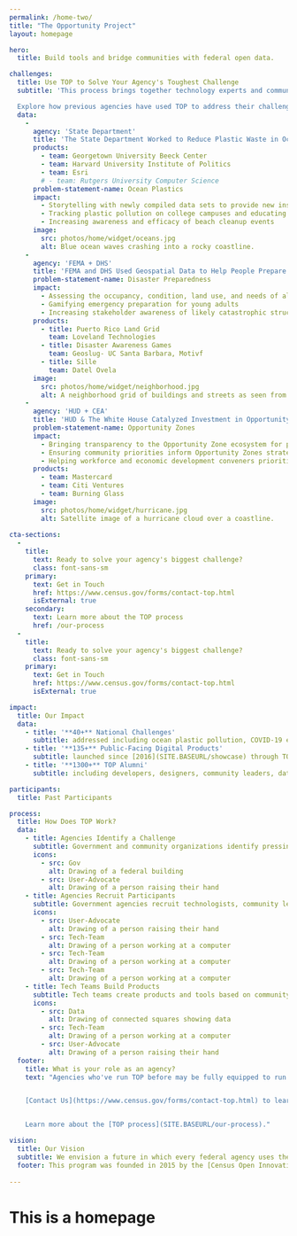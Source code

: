 ```yaml
---
permalink: /home-two/
title: "The Opportunity Project"
layout: homepage

hero:
  title: Build tools and bridge communities with federal open data.

challenges:
  title: Use TOP to Solve Your Agency's Toughest Challenge
  subtitle: 'This process brings together technology experts and community advocates to create real solutions for the public good in months, not years.

  Explore how previous agencies have used TOP to address their challenges:'
  data:
    - 
      agency: 'State Department'
      title: 'The State Department Worked to Reduce Plastic Waste in Oceans'
      products:
        - team: Georgetown University Beeck Center
        - team: Harvard University Institute of Politics
        - team: Esri
        # - team: Rutgers University Computer Science
      problem-statement-name: Ocean Plastics
      impact: 
        - Storytelling with newly compiled data sets to provide new insights and solutions to the problem of ocean plastic pollution
        - Tracking plastic pollution on college campuses and educating students on its impact
        - Increasing awareness and efficacy of beach cleanup events
      image:
        src: photos/home/widget/oceans.jpg
        alt: Blue ocean waves crashing into a rocky coastline.
    - 
      agency: 'FEMA + DHS'
      title: 'FEMA and DHS Used Geospatial Data to Help People Prepare for Disasters'
      problem-statement-name: Disaster Preparedness
      impact: 
        - Assessing the occupancy, condition, land use, and needs of all 1.5 million properties in Puerto Rico
        - Gamifying emergency preparation for young adults 
        - Increasing stakeholder awareness of likely catastrophic structural failure in their areas
      products:
        - title: Puerto Rico Land Grid
          team: Loveland Technologies
        - title: Disaster Awareness Games
          team: Geoslug- UC Santa Barbara, Motivf
        - title: Sille
          team: Datel Ovela
      image:
        src: photos/home/widget/neighborhood.jpg
        alt: A neighborhood grid of buildings and streets as seen from above.
    - 
      agency: 'HUD + CEA'
      title: 'HUD & The White House Catalyzed Investment in Opportunity Zones'
      problem-statement-name: Opportunity Zones
      impact: 
        - Bringing transparency to the Opportunity Zone ecosystem for public and private investment
        - Ensuring community priorities inform Opportunity Zones strategies employed by decision-makers
        - Helping workforce and economic development conveners prioritize inclusive development in their regions
      products:
        - team: Mastercard
        - team: Citi Ventures
        - team: Burning Glass
      image:
        src: photos/home/widget/hurricane.jpg
        alt: Satellite image of a hurricane cloud over a coastline.
    
cta-sections:
  - 
    title: 
      text: Ready to solve your agency's biggest challenge?
      class: font-sans-sm
    primary:
      text: Get in Touch
      href: https://www.census.gov/forms/contact-top.html
      isExternal: true
    secondary: 
      text: Learn more about the TOP process
      href: /our-process
  - 
    title: 
      text: Ready to solve your agency's biggest challenge?
      class: font-sans-sm
    primary:
      text: Get in Touch
      href: https://www.census.gov/forms/contact-top.html
      isExternal: true

impact:
  title: Our Impact
  data:
    - title: '**40+** National Challenges'
      subtitle: addressed including ocean plastic pollution, COVID-19 economic recovery, disaster response, [and more](SITE.BASEURL/sprints)
    - title: '**135+** Public-Facing Digital Products'
      subtitle: launched since [2016](SITE.BASEURL/showcase) through TOP's 12 week technology development sprints
    - title: '**1300+** TOP Alumni'
      subtitle: including developers, designers, community leaders, data & policy experts, students, and government agencies

participants:
  title: Past Participants

process:
  title: How Does TOP Work?
  data:
    - title: Agencies Identify a Challenge
      subtitle: Government and community organizations identify pressing, public-facing issues
      icons:
        - src: Gov
          alt: Drawing of a federal building 
        - src: User-Advocate
          alt: Drawing of a person raising their hand
    - title: Agencies Recruit Participants
      subtitle: Government agencies recruit technologists, community leaders, and data experts to participate in a challenge
      icons:
        - src: User-Advocate
          alt: Drawing of a person raising their hand   
        - src: Tech-Team
          alt: Drawing of a person working at a computer
        - src: Tech-Team
          alt: Drawing of a person working at a computer
        - src: Tech-Team
          alt: Drawing of a person working at a computer
    - title: Tech Teams Build Products
      subtitle: Tech teams create products and tools based on community feedback. User research and exploration are important steps during this process
      icons:
        - src: Data      
          alt: Drawing of connected squares showing data
        - src: Tech-Team
          alt: Drawing of a person working at a computer
        - src: User-Advocate
          alt: Drawing of a person raising their hand 
  footer:
    title: What is your role as an agency?
    text: "Agencies who've run TOP before may be fully equipped to run the TOP process by themselves using our [DIY toolkit](SITE.BASEURL/topx-toolkit/introduction). If this is your first time participating in TOP, our team is here to provide all the support and guidance needed to run a successful sprint. Facilitating a sprint typically requires about 10 hours of work for 12 weeks.


    [Contact Us](https://www.census.gov/forms/contact-top.html) to learn more about how TOP can work at your agency.


    Learn more about the [TOP process](SITE.BASEURL/our-process)."

vision:
  title: Our Vision
  subtitle: We envision a future in which every federal agency uses the TOP model. We're empowering you with the [resources and tools](SITE.BASEURL/topx-toolkit/introduction) you need to lead open innovation.
  footer: This program was founded in 2015 by the [Census Open Innovation Labs](https://coil.census.gov/)
        
---
```


# This is a homepage